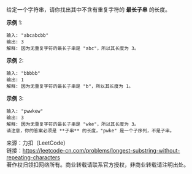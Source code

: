 给定一个字符串，请你找出其中不含有重复字符的 **最长子串** 的长度。

**示例** 1:
```
输入: "abcabcbb"
输出: 3 
解释: 因为无重复字符的最长子串是 "abc"，所以其长度为 3。
```
**示例** 2:
```
输入: "bbbbb"
输出: 1
解释: 因为无重复字符的最长子串是 "b"，所以其长度为 1。
```
**示例** 3:
```
输入: "pwwkew"
输出: 3
解释: 因为无重复字符的最长子串是 "wke"，所以其长度为 3。
请注意，你的答案必须是 **子串** 的长度，"pwke" 是一个子序列，不是子串。
```

来源：力扣（LeetCode）<br/>
链接：https://leetcode-cn.com/problems/longest-substring-without-repeating-characters<br/>
著作权归领扣网络所有。商业转载请联系官方授权，非商业转载请注明出处。<br/>
